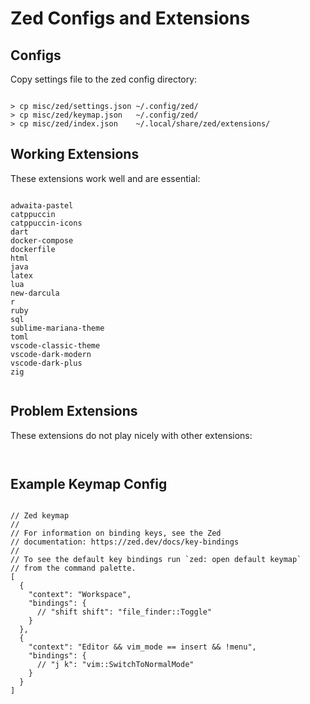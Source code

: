 
# Zed Configs and Extensions





## Configs

Copy settings file to the zed config directory:

```

> cp misc/zed/settings.json ~/.config/zed/
> cp misc/zed/keymap.json   ~/.config/zed/
> cp misc/zed/index.json    ~/.local/share/zed/extensions/

```





## Working Extensions

These extensions work well and are essential:

```

adwaita-pastel
catppuccin
catppuccin-icons
dart
docker-compose
dockerfile
html
java
latex
lua
new-darcula
r
ruby
sql
sublime-mariana-theme
toml
vscode-classic-theme
vscode-dark-modern
vscode-dark-plus
zig


```


## Problem Extensions

These extensions do not play nicely with other extensions:

```


```




## Example Keymap Config

```

// Zed keymap
//
// For information on binding keys, see the Zed
// documentation: https://zed.dev/docs/key-bindings
//
// To see the default key bindings run `zed: open default keymap`
// from the command palette.
[
  {
    "context": "Workspace",
    "bindings": {
      // "shift shift": "file_finder::Toggle"
    }
  },
  {
    "context": "Editor && vim_mode == insert && !menu",
    "bindings": {
      // "j k": "vim::SwitchToNormalMode"
    }
  }
]


```
